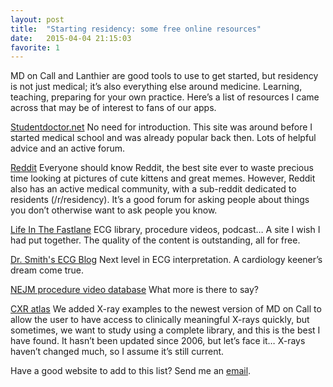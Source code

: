 ```yaml
---
layout: post
title:  "Starting residency: some free online resources"
date:   2015-04-04 21:15:03
favorite: 1
---
```


MD on Call and Lanthier are good tools to use to get started, but residency is not just medical; it’s also everything else around medicine. Learning, teaching, preparing for your own practice. Here’s a list of resources I came across that may be of interest to fans of our apps.<!--more-->

[Studentdoctor.net](http://www.studentdoctor.net/) No need for introduction. This site was around before I started medical school and was already popular back then. Lots of helpful advice and an active forum.

[Reddit](http://www.reddit.com/r/residency) Everyone should know Reddit, the best site ever to waste precious time looking at pictures of cute kittens and great memes. However, Reddit also has an active medical community, with a sub-reddit dedicated to residents  (/r/residency). It’s a good forum for asking people about things you don’t otherwise want to ask people you know.

[Life In The Fastlane](http://lifeinthefastlane.com/) ECG library, procedure videos, podcast… A site I wish I had put together. The quality of the content is outstanding, all for free.

[Dr. Smith's ECG Blog](http://hqmeded-ecg.blogspot.ca/) Next level in ECG interpretation. A cardiology keener’s dream come true.

[NEJM procedure video database](http://www.nejm.org/multimedia/medical-videos) What more is there to say?

[CXR atlas](http://www.meddean.luc.edu/lumen/meded/medicine/pulmonar/cxr/atlas/cxratlas_f.htm) We added X-ray examples to the newest version of MD on Call to allow the user to have access to clinically meaningful X-rays quickly, but sometimes, we want to study using a complete library, and this is the best I have found. It hasn’t been updated since 2006, but let’s face it… X-rays haven’t changed much, so I assume it’s still current.

Have a good website to add to this list? Send me an [email](mailto:marc-emile@messil.com).